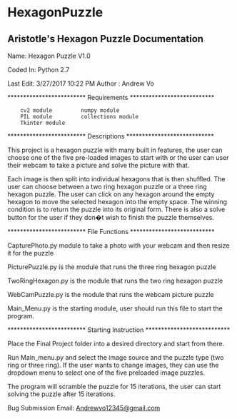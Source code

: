 # HexagonPuzzle
Aristotle's Hexagon Puzzle
Documentation
-------------------------------------------------------------
Name: Hexagon Puzzle V1.0

Coded In: Python 2.7

Last Edit: 
3/27/2017 10:22 PM
Author : Andrew Vo

************************* Requirements ***************************

	    cv2 module		   numpy module
	    PIL module		   collections module
	    Tkinter module		


************************* Descriptions ****************************

This project is a hexagon puzzle with many built in features,
the user can choose one of the five pre-loaded images to start with
or the user can user their webcam to take a picture and solve the picture
with that.

Each image is then split into individual hexagons that is then 
shuffled. The user can choose between a two ring hexagon puzzle 
or a three ring hexagon puzzle. The user can click on any hexagon around 
the empty hexagon to move the selected hexagon into the empty space. 
The winning condition is to return the puzzle into its original form. 
There is also a solve button for the user if they don�t wish to finish 
the puzzle themselves.


************************* File Functions ***************************

CapturePhoto.py module to take a photo with your webcam and then resize it for 
the puzzle 

PicturePuzzle.py is the module that runs the three ring hexagon puzzle

TwoRingHexagon.py is the module that runs the two ring hexagon puzzle

WebCamPuzzle.py is the module that runs the webcam picture puzzle

Main_Menu.py is the starting module, user should run this file to start the program.


************************* Starting Instruction ***************************

Place the Final Project folder into a desired directory and start from there. 

Run Main_menu.py and select the image source and the puzzle type (two ring or 
three ring). If the user wants to change images, they can use the dropdown 
menu to select one of the five preloaded image puzzles.

The program will scramble the puzzle for 15 iterations, the user 
can start solving the puzzle after 15 iterations.



Bug Submission Email:
Andrewvo12345@gmail.com
